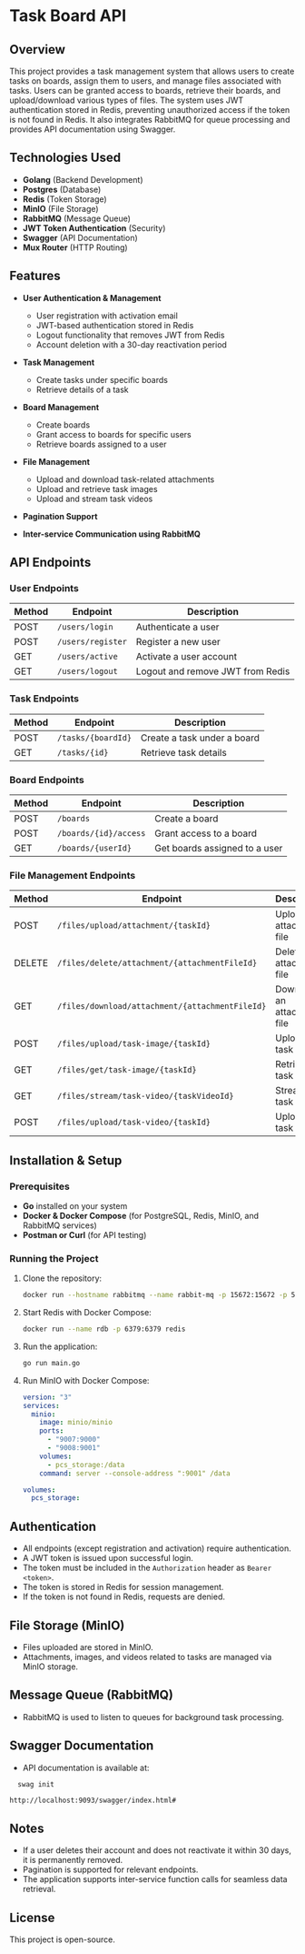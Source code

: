 # Task Board API

## Overview
This project provides a task management system that allows users to create tasks on boards, assign them to users, and manage files associated with tasks. Users can be granted access to boards, retrieve their boards, and upload/download various types of files. The system uses JWT authentication stored in Redis, preventing unauthorized access if the token is not found in Redis. It also integrates RabbitMQ for queue processing and provides API documentation using Swagger.

## Technologies Used
- **Golang** (Backend Development)
- **Postgres** (Database)
- **Redis** (Token Storage)
- **MinIO** (File Storage)
- **RabbitMQ** (Message Queue)
- **JWT Token Authentication** (Security)
- **Swagger** (API Documentation)
- **Mux Router** (HTTP Routing)

## Features
- **User Authentication & Management**
    - User registration with activation email
    - JWT-based authentication stored in Redis
    - Logout functionality that removes JWT from Redis
    - Account deletion with a 30-day reactivation period

- **Task Management**
    - Create tasks under specific boards
    - Retrieve details of a task

- **Board Management**
    - Create boards
    - Grant access to boards for specific users
    - Retrieve boards assigned to a user

- **File Management**
    - Upload and download task-related attachments
    - Upload and retrieve task images
    - Upload and stream task videos

- **Pagination Support**
- **Inter-service Communication using RabbitMQ**

## API Endpoints

### User Endpoints
| Method | Endpoint | Description |
|--------|---------|-------------|
| POST | `/users/login` | Authenticate a user |
| POST | `/users/register` | Register a new user |
| GET | `/users/active` | Activate a user account |
| GET | `/users/logout` | Logout and remove JWT from Redis |

### Task Endpoints
| Method | Endpoint | Description |
|--------|---------|-------------|
| POST | `/tasks/{boardId}` | Create a task under a board |
| GET | `/tasks/{id}` | Retrieve task details |

### Board Endpoints
| Method | Endpoint | Description |
|--------|---------|-------------|
| POST | `/boards` | Create a board |
| POST | `/boards/{id}/access` | Grant access to a board |
| GET | `/boards/{userId}` | Get boards assigned to a user |

### File Management Endpoints
| Method | Endpoint | Description |
|--------|---------|-------------|
| POST | `/files/upload/attachment/{taskId}` | Upload an attachment file |
| DELETE | `/files/delete/attachment/{attachmentFileId}` | Delete an attachment file |
| GET | `/files/download/attachment/{attachmentFileId}` | Download an attachment file |
| POST | `/files/upload/task-image/{taskId}` | Upload a task image |
| GET | `/files/get/task-image/{taskId}` | Retrieve a task image |
| GET | `/files/stream/task-video/{taskVideoId}` | Stream a task video |
| POST | `/files/upload/task-video/{taskId}` | Upload a task video |

## Installation & Setup
### Prerequisites
- **Go** installed on your system
- **Docker & Docker Compose** (for PostgreSQL, Redis, MinIO, and RabbitMQ services)
- **Postman or Curl** (for API testing)

### Running the Project
1. Clone the repository:
   ```sh
   docker run --hostname rabbitmq --name rabbit-mq -p 15672:15672 -p 5672:5672 rabbitmq:3-management
   ```

2. Start Redis with Docker Compose:
   ```sh
   docker run --name rdb -p 6379:6379 redis
   ```

3. Run the application:
   ```sh
   go run main.go
   ```

4. Run MinIO with Docker Compose:
   ```yaml
   version: "3"
   services:
     minio:
       image: minio/minio
       ports:
         - "9007:9000"
         - "9008:9001"
       volumes:
         - pcs_storage:/data
       command: server --console-address ":9001" /data

   volumes:
     pcs_storage:
   ```

## Authentication
- All endpoints (except registration and activation) require authentication.
- A JWT token is issued upon successful login.
- The token must be included in the `Authorization` header as `Bearer <token>`.
- The token is stored in Redis for session management.
- If the token is not found in Redis, requests are denied.

## File Storage (MinIO)
- Files uploaded are stored in MinIO.
- Attachments, images, and videos related to tasks are managed via MinIO storage.

## Message Queue (RabbitMQ)
- RabbitMQ is used to listen to queues for background task processing.

## Swagger Documentation
- API documentation is available at:
 ```sh
   swag init
   ```
  ```
  http://localhost:9093/swagger/index.html#
  ```

## Notes
- If a user deletes their account and does not reactivate it within 30 days, it is permanently removed.
- Pagination is supported for relevant endpoints.
- The application supports inter-service function calls for seamless data retrieval.

## License
This project is open-source.

